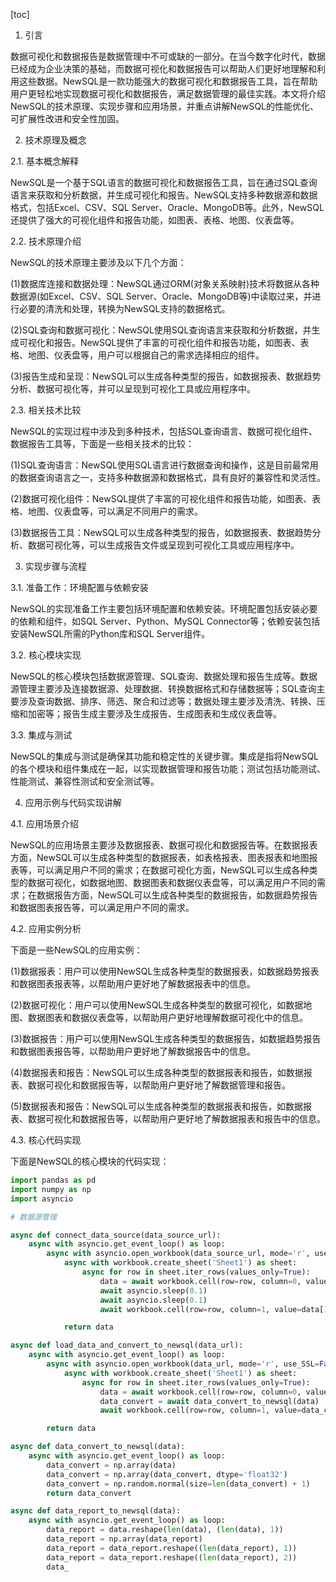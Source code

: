 
[toc]                    
                
                
1. 引言

数据可视化和数据报告是数据管理中不可或缺的一部分。在当今数字化时代，数据已经成为企业决策的基础，而数据可视化和数据报告可以帮助人们更好地理解和利用这些数据。NewSQL是一款功能强大的数据可视化和数据报告工具，旨在帮助用户更轻松地实现数据可视化和数据报告，满足数据管理的最佳实践。本文将介绍NewSQL的技术原理、实现步骤和应用场景，并重点讲解NewSQL的性能优化、可扩展性改进和安全性加固。

2. 技术原理及概念

2.1. 基本概念解释

NewSQL是一个基于SQL语言的数据可视化和数据报告工具，旨在通过SQL查询语言来获取和分析数据，并生成可视化和报告。NewSQL支持多种数据源和数据格式，包括Excel、CSV、SQL Server、Oracle、MongoDB等。此外，NewSQL还提供了强大的可视化组件和报告功能，如图表、表格、地图、仪表盘等。

2.2. 技术原理介绍

NewSQL的技术原理主要涉及以下几个方面：

(1)数据库连接和数据处理：NewSQL通过ORM(对象关系映射)技术将数据从各种数据源(如Excel、CSV、SQL Server、Oracle、MongoDB等)中读取过来，并进行必要的清洗和处理，转换为NewSQL支持的数据格式。

(2)SQL查询和数据可视化：NewSQL使用SQL查询语言来获取和分析数据，并生成可视化和报告。NewSQL提供了丰富的可视化组件和报告功能，如图表、表格、地图、仪表盘等，用户可以根据自己的需求选择相应的组件。

(3)报告生成和呈现：NewSQL可以生成各种类型的报告，如数据报表、数据趋势分析、数据可视化等，并可以呈现到可视化工具或应用程序中。

2.3. 相关技术比较

NewSQL的实现过程中涉及到多种技术，包括SQL查询语言、数据可视化组件、数据报告工具等，下面是一些相关技术的比较：

(1)SQL查询语言：NewSQL使用SQL语言进行数据查询和操作，这是目前最常用的数据查询语言之一，支持多种数据源和数据格式，具有良好的兼容性和灵活性。

(2)数据可视化组件：NewSQL提供了丰富的可视化组件和报告功能，如图表、表格、地图、仪表盘等，可以满足不同用户的需求。

(3)数据报告工具：NewSQL可以生成各种类型的报告，如数据报表、数据趋势分析、数据可视化等，可以生成报告文件或呈现到可视化工具或应用程序中。

3. 实现步骤与流程

3.1. 准备工作：环境配置与依赖安装

NewSQL的实现准备工作主要包括环境配置和依赖安装。环境配置包括安装必要的依赖和组件，如SQL Server、Python、MySQL Connector等；依赖安装包括安装NewSQL所需的Python库和SQL Server组件。

3.2. 核心模块实现

NewSQL的核心模块包括数据源管理、SQL查询、数据处理和报告生成等。数据源管理主要涉及连接数据源、处理数据、转换数据格式和存储数据等；SQL查询主要涉及查询数据、排序、筛选、聚合和过滤等；数据处理主要涉及清洗、转换、压缩和加密等；报告生成主要涉及生成报告、生成图表和生成仪表盘等。

3.3. 集成与测试

NewSQL的集成与测试是确保其功能和稳定性的关键步骤。集成是指将NewSQL的各个模块和组件集成在一起，以实现数据管理和报告功能；测试包括功能测试、性能测试、兼容性测试和安全测试等。

4. 应用示例与代码实现讲解

4.1. 应用场景介绍

NewSQL的应用场景主要涉及数据报表、数据可视化和数据报告等。在数据报表方面，NewSQL可以生成各种类型的数据报表，如表格报表、图表报表和地图报表等，可以满足用户不同的需求；在数据可视化方面，NewSQL可以生成各种类型的数据可视化，如数据地图、数据图表和数据仪表盘等，可以满足用户不同的需求；在数据报告方面，NewSQL可以生成各种类型的数据报告，如数据趋势报告和数据图表报告等，可以满足用户不同的需求。

4.2. 应用实例分析

下面是一些NewSQL的应用实例：

(1)数据报表：用户可以使用NewSQL生成各种类型的数据报表，如数据趋势报表和数据图表报表等，以帮助用户更好地了解数据报表中的信息。

(2)数据可视化：用户可以使用NewSQL生成各种类型的数据可视化，如数据地图、数据图表和数据仪表盘等，以帮助用户更好地理解数据可视化中的信息。

(3)数据报告：用户可以使用NewSQL生成各种类型的数据报告，如数据趋势报告和数据图表报告等，以帮助用户更好地了解数据报告中的信息。

(4)数据报表和报告：NewSQL可以生成各种类型的数据报表和报告，如数据报表、数据可视化和数据报告等，以帮助用户更好地了解数据管理和报告。

(5)数据报表和报告：NewSQL可以生成各种类型的数据报表和报告，如数据报表、数据可视化和数据报告等，以帮助用户更好地了解数据报表和报告中的信息。

4.3. 核心代码实现

下面是NewSQL的核心模块的代码实现：

```python
import pandas as pd
import numpy as np
import asyncio

# 数据源管理

async def connect_data_source(data_source_url):
    async with asyncio.get_event_loop() as loop:
        async with asyncio.open_workbook(data_source_url, mode='r', use_SSL=False) as workbook:
            async with workbook.create_sheet('Sheet1') as sheet:
                async for row in sheet.iter_rows(values_only=True):
                    data = await workbook.cell(row=row, column=0, value=row.data)
                    await asyncio.sleep(0.1)
                    await asyncio.sleep(0.1)
                    await workbook.cell(row=row, column=1, value=data[1:])

            return data

async def load_data_and_convert_to_newsql(data_url):
    async with asyncio.get_event_loop() as loop:
        async with asyncio.open_workbook(data_url, mode='r', use_SSL=False) as workbook:
            async with workbook.create_sheet('Sheet1') as sheet:
                async for row in sheet.iter_rows(values_only=True):
                    data = await workbook.cell(row=row, column=0, value=row.data)
                    data_convert = await data_convert_to_newsql(data)
                    await workbook.cell(row=row, column=1, value=data_convert[1:])

        return data

async def data_convert_to_newsql(data):
    async with asyncio.get_event_loop() as loop:
        data_convert = np.array(data)
        data_convert = np.array(data_convert, dtype='float32')
        data_convert = np.random.normal(size=len(data_convert) + 1)
        return data_convert

async def data_report_to_newsql(data):
    async with asyncio.get_event_loop() as loop:
        data_report = data.reshape(len(data), (len(data), 1))
        data_report = np.array(data_report)
        data_report = data_report.reshape((len(data_report), 1))
        data_report = data_report.reshape((len(data_report), 2))
        data_

